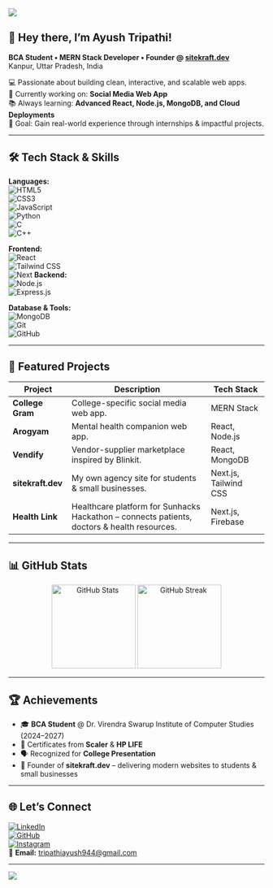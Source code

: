 <!-- Banner -->
<img src="https://capsule-render.vercel.app/api?type=waving&color=gradient&height=250&section=header&text=Ayush%20Tripathi%20🚀&fontSize=50&animation=fadeIn&fontAlignY=38&desc=Aspiring%20MERN%20Stack%20Developer%20|%20Founder%20of%20sitekraft.dev&descAlignY=55&descAlign=62" />

<!-- Introduction -->
## 👋 Hey there, I’m Ayush Tripathi!
**BCA Student • MERN Stack Developer • Founder @ [sitekraft.dev](https://github.com/AYUSHTRIPATHI0)**  
Kanpur, Uttar Pradesh, India

💻 Passionate about building clean, interactive, and scalable web apps.  
🌱 Currently working on: **Social Media Web App**  
📚 Always learning: **Advanced React, Node.js, MongoDB, and Cloud Deployments**  
🎯 Goal: Gain real-world experience through internships & impactful projects.

---

## 🛠 Tech Stack & Skills
**Languages:**  
![HTML5](https://img.shields.io/badge/-HTML5-E34F26?style=flat&logo=html5&logoColor=white)  
![CSS3](https://img.shields.io/badge/-CSS3-1572B6?style=flat&logo=css3&logoColor=white)  
![JavaScript](https://img.shields.io/badge/-JavaScript-F7DF1E?style=flat&logo=javascript&logoColor=black)  
![Python](https://img.shields.io/badge/-Python-3776AB?style=flat&logo=python&logoColor=white)  
![C](https://img.shields.io/badge/-C-00599C?style=flat&logo=c&logoColor=white)  
![C++](https://img.shields.io/badge/-C++-00599C?style=flat&logo=cplusplus&logoColor=white)  

**Frontend:**  
![React](https://img.shields.io/badge/-React-61DAFB?style=flat&logo=react&logoColor=black)  
![Tailwind CSS](https://img.shields.io/badge/-TailwindCSS-38B2AC?style=flat&logo=tailwindcss&logoColor=white)  
![Next](https://img.shields.io/badge/-Next-61DAFB?style=flat&logo=react&logoColor=black)
**Backend:**  
![Node.js](https://img.shields.io/badge/-Node.js-339933?style=flat&logo=node.js&logoColor=white)  
![Express.js](https://img.shields.io/badge/-Express.js-000000?style=flat&logo=express&logoColor=white)  

**Database & Tools:**  
![MongoDB](https://img.shields.io/badge/-MongoDB-47A248?style=flat&logo=mongodb&logoColor=white)  
![Git](https://img.shields.io/badge/-Git-F05032?style=flat&logo=git&logoColor=white)  
![GitHub](https://img.shields.io/badge/-GitHub-181717?style=flat&logo=github&logoColor=white)  

---

## 🚀 Featured Projects
| Project | Description | Tech Stack |
|---------|-------------|------------|
| **College Gram** | College-specific social media web app. | MERN Stack |
| **Arogyam** | Mental health companion web app. | React, Node.js |
| **Vendify** | Vendor-supplier marketplace inspired by Blinkit. | React, MongoDB |
| **sitekraft.dev** | My own agency site for students & small businesses. | Next.js, Tailwind CSS |
| **Health Link** | Healthcare platform for Sunhacks Hackathon – connects patients, doctors & health resources. | Next.js, Firebase |


---

## 📊 GitHub Stats
<p align="center">
  <img src="https://github-readme-stats.vercel.app/api?username=AYUSHTRIPATHI0&show_icons=true&theme=radical" alt="GitHub Stats" height="165"/>
  <img src="https://streak-stats.demolab.com?user=AYUSHTRIPATHI0&theme=radical" alt="GitHub Streak" height="165"/>
</p>

---

## 🏆 Achievements
- 🎓 **BCA Student** @ Dr. Virendra Swarup Institute of Computer Studies (2024–2027)
- 🥇 Certificates from **Scaler** & **HP LIFE**
- 🗣 Recognized for **College Presentation**
- 🚀 Founder of **sitekraft.dev** – delivering modern websites to students & small businesses

---

## 🌐 Let’s Connect
[![LinkedIn](https://img.shields.io/badge/LinkedIn-Ayush%20Tripathi-blue?style=flat&logo=linkedin)](https://www.linkedin.com/in/ayushtripathi00/)  
[![GitHub](https://img.shields.io/badge/GitHub-AYUSHTRIPATHI0-black?style=flat&logo=github)](https://github.com/AYUSHTRIPATHI0)  
[![Instagram](https://img.shields.io/badge/Instagram-ayush__tripthi-E4405F?style=flat&logo=instagram&logoColor=white)](https://www.instagram.com/ayush_tripthi/)  
📩 **Email:** tripathiayush944@gmail.com  

---

<!-- Footer -->
<img src="https://capsule-render.vercel.app/api?type=waving&color=gradient&height=120&section=footer"/>
